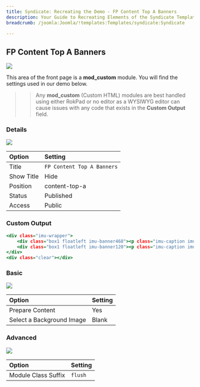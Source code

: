 ```yaml
---
title: Syndicate: Recreating the Demo - FP Content Top A Banners
description: Your Guide to Recreating Elements of the Syndicate Template for Joomla
breadcrumb: /joomla:Joomla/!templates:Templates/syndicate:Syndicate

---
```


FP Content Top A Banners
-----

![][demo]

This area of the front page is a **mod_custom** module. You will find the settings used in our demo below.

>> Any **mod_custom** (Custom HTML) modules are best handled using either RokPad or no editor as a WYSIWYG editor can cause issues with any code that exists in the **Custom Output** field.

### Details

![][demo2]

| Option     | Setting                    |
| :--------- | :----------                |
| Title      | `FP Content Top A Banners` |
| Show Title | Hide                       |
| Position   | content-top-a              |
| Status     | Published                  |
| Access     | Public                     |

### Custom Output

~~~ .html
<div class="imu-wrapper">
    <div class="box1 floatleft imu-banner468"><p class="imu-caption imu-banner60">468x60 IMU</p></div>
    <div class="box1 floatleft imu-banner120"><p class="imu-caption imu-banner60">120x60 IMU</p></div>
</div>
<div class="clear"></div>
~~~

### Basic

![][demo3]

| Option                    | Setting |  
| :------------------------ | :------ |  
| Prepare Content           | Yes     |  
| Select a Background Image | Blank   |

### Advanced

![][demo4]

| Option              | Setting   |
| :------------------ | :-------- |
| Module Class Suffix | `flush`   |

[demo]: assets/demo_4.jpeg
[demo2]: assets/demo_4a.jpeg
[demo3]: assets/demo_4b.jpeg
[demo4]: assets/demo_4c.jpeg
